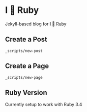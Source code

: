 # I 💖 Ruby

Jekyll-based blog for [I 💖 Ruby][iheartruby]

## Create a Post

`_scripts/new-post`

## Create a Page

`_scripts/new-page`

## Ruby Version

Currently setup to work with Ruby 3.4

[iheartruby]: http://iheartruby.com

